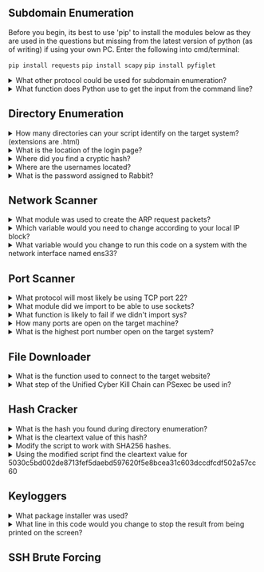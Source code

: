 ## Subdomain Enumeration 

Before you begin, its best to use 'pip' to install the modules below as they are used in the questions but missing from the latest version of python (as of writing) if using your own PC. Enter the following into cmd/terminal:
  <p></p>
  
``` pip install requests ```
``` pip install scapy ```
``` pip install pyfiglet ```

<details>
<summary> What other protocol could be used for subdomain enumeration? </summary>
<p></p>
  
  Domain Name Servers can have public-facing subdomains that can prove useful. The website https://dnsdumpster.com/ is a perfect example of this. Using the tryhackme website as an example search, this website can provide a basic domain map exposing a few (but not for certain all) subdomains attached to this address.
  
  ![image](https://user-images.githubusercontent.com/66912443/185466583-f0b08983-eac9-4306-adb3-c99e343b5f95.png)

  
 ```Answer = dns ```
  
</details>

<details>
<summary> What function does Python use to get the input from the command line? </summary>
  <p></p>
  
  'sys.argv' contains the command-line arguments passed to the script.
  
 ``` Answer = sys.argv ```
  
</details>

## Directory Enumeration 

<details>
<summary> How many directories can your script identify on the target system? (extensions are .html) </summary>
  <p></p>
  When downloading the task file, you'll need to change it to 'wordlist.txt' rather than 'wordlist2.txt' or it will not work. Then after the code is copied and run in CMD you should see the following:
  <p></p>
  
![image](https://user-images.githubusercontent.com/66912443/185468543-e0e0615a-10e9-4176-969f-3e635b84a2bf.png)

  ``` Answer = 4 ```

</details>

<details>
<summary> What is the location of the login page? </summary>
  <p></p>
Either by trying all 4 directories, or from guessing by the name, you can work out that "/private.html" holds the login page as seen below:
  <p></p>
  
  ![image](https://user-images.githubusercontent.com/66912443/185469387-1701301f-c321-4519-8310-f33f876f38a9.png)

  ``` Answer = private.html ```
  
</details>

<details>
<summary> Where did you find a cryptic hash? </summary>
  <p></p>
  
"/apollo.html" hides the cryptic hash

![image](https://user-images.githubusercontent.com/66912443/185470666-9e090ce9-7b71-4e30-90c9-077490462896.png)  
  
  ``` Answer = apollo.html ```

</details>

<details>
<summary> Where are the usernames located? </summary>
  <p></p>
"/surfer.html" gives a way an unfortunate amount of information about the users.
  
![image](https://user-images.githubusercontent.com/66912443/185471052-bcd1af66-30b3-469b-bebc-d61824ab8b5e.png)

``` Answer = surfer.html ```  
  
</details>

<details>
<summary> What is the password assigned to Rabbit? </summary>
  <p></p>
  
``` Answer = LOUSYRABBO ```

</details>

## Network Scanner

<details>
<summary> What module was used to create the ARP request packets? </summary>
  <p></p>
  "scapy" is a python packet manipulation tool.
  <p></p>
  
  ``` Answer = scapy ```

</details>

<details>
<summary> Which variable would you need to change according to your local IP block? </summary>
  <p></p>
  As seen on line 4, the variable 'ip_range" determines the IP block as it starts 10.10.X.X, as does our active machine
  <p></p>
  
![image](https://user-images.githubusercontent.com/66912443/185473319-9708a6e3-72a1-4866-a686-fdcb0bfb6c75.png)

  
``` Answer = ip_range ```

</details>

<details>
<summary> What variable would you change to run this code on a system with the network interface named ens33? </summary>
  <p></p>
  
  ``` Answer = interface ```

</details>

## Port Scanner

<details>
<summary> What protocol will most likely be using TCP port 22? </summary>
  <p></p>
SSH uses port 22
  <p></p>
  
``` Answer = ssh ```

</details>

<details>
<summary> What module did we import to be able to use sockets?  </summary>
  <p></p>
  
``` Answer = socket ```

</details>

<details>
<summary> What function is likely to fail if we didn't import sys? </summary>
  <p></p>

  "sys.stdout.flush()" as it uses the sys function at the beginning.
  
  ``` Answer = sys.stdout.flush() ```

</details>

<details>
<summary> How many ports are open on the target machine? </summary>
<p></p>

``` Answer = 3 ```

</details>

<details>
<summary> What is the highest port number open on the target system? </summary>
<p></p>

``` Answer = 2100 ```

</details>

## File Downloader

<details>
<summary> What is the function used to connect to the target website? </summary>
<p></p> 
  
``` Answer = requests.get() ```

</details>

<details>
<summary> What step of the Unified Cyber Kill Chain can PSexec be used in? </summary>
<p></p>
To begin with, some definitions:
  <p></p>

  <li> PsExec is a light-weight telnet-replacement that lets you execute processes on other systems. </ul>
  <li> The Unified Kill Chains provides insight into the tactics that hackers employ to attain objectives in cyber attacks. </ul>
  </li></li>
  
  <p></p>
  
  More information on the Unified Cyber Kill Chain here --> https://warnerchad.medium.com/unified-kill-chain-in-cyber-threat-intelligence-b577bf340ceb
  
  There are 18 steps to the Cyber Kill Chain. As PsExec cis a telnet replacement, it would make sense for it to be used in the "Lateral Movement" phase as it can be used to control and execute on other systems with full interactivity.
    
``` Answer = Lateral Movement ```

</details>

## Hash Cracker

<details>
<summary> What is the hash you found during directory enumeration? </summary>
<p></p>
This is the hash found at apollo.html
  <p></p>
  
```Answer = cd13b6a6af66fb774faa589a9d18f906 ```

</details>

<details>
<summary> What is the cleartext value of this hash? </summary>
  <p></p>
Still using the same wordlist as earlier, when the program is run enter the exact location of the wordlist followed by the hash (as seen below) to get the answer.
  <p></p>
  
![image](https://user-images.githubusercontent.com/66912443/185484289-2c68be94-6179-40b7-a61a-7e18a0c09240.png)
  
  ```Answer = rainbow ```

</details>

<details>
<summary> Modify the script to work with SHA256 hashes. </summary>
  <p></p>
To make this work you literally need to modify a single line from this:
  <p></p>
  
  ```hash_ob = hashlib.md5(line.strip().encode())```
  <p></p>
  To This:
  <p></p>
  
  ```hash_ob = hashlib.sha256(line.strip().encode())```
  
</details>

<details>
<summary> Using the modified script find the cleartext value for 5030c5bd002de8713fef5daebd597620f5e8bcea31c603dccdfcdf502a57cc60 </summary>
<p></p>
Still using the same wordlist again, when the program is run enter the exact location of the wordlist followed by the new hash (as seen below) to get the answer.
  <p></p>
  
![image](https://user-images.githubusercontent.com/66912443/185484871-d5ded682-5648-4569-85ef-9fb9f6ea47c8.png)

  ``` Answer = redwings ```
</details>

## Keyloggers

<details>
<summary> What package installer was used? </summary>
<p></p>
  
  ``` Answer = pip3 ```

</details>

<details>
<summary> What line in this code would you change to stop the result from being printed on the screen? </summary>
<p></p>
  
  "keyboard.play will play back the keys recorded by keyboard.record"
  
  <p></p>
  
  ``` Answer = keyboard.play(keys) ```

</details>

## SSH Brute Forcing 
